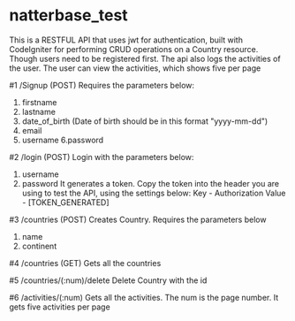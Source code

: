 # natterbase_test
This is a RESTFUL API that uses jwt for authentication, built with CodeIgniter for performing CRUD operations on a Country resource. Though users need to be registered first. The api also logs the activities of the user. The user can view the activities, which shows five per page

#1 /Signup (POST)
Requires the parameters below:
1. firstname
2. lastname
3. date_of_birth (Date of birth should be in this format "yyyy-mm-dd")
4. email
5. username
6.password

#2 /login (POST)
Login with the parameters below:
1. username
2. password
It generates a token. Copy the token into the header you are using to test the API, using the settings below:
Key - Authorization
Value - [TOKEN_GENERATED]

#3 /countries (POST)
Creates Country. Requires the parameters below
1. name
2. continent

#4 /countries (GET)
Gets all the countries

#5 /countries/(:num)/delete
Delete Country with the id

#6 /activities/(:num)
Gets all the activities. The num is the page number. It gets five activities per page
